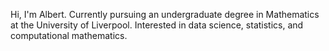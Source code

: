 Hi, I'm Albert. Currently pursuing an undergraduate degree in Mathematics at the University of Liverpool. Interested in data science, statistics, and computational mathematics. 
<!---
AlbertWang147/AlbertWang147 is a ✨ special ✨ repository because its `README.md` (this file) appears on your GitHub profile.
You can click the Preview link to take a look at your changes.
--->
